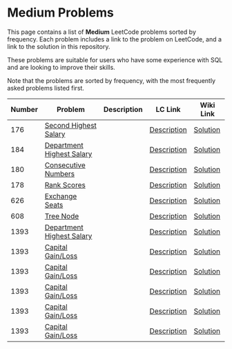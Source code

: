 # Medium Problems

This page contains a list of **Medium** LeetCode problems sorted by frequency. Each problem includes a link to the problem on LeetCode, and a link to the solution in this repository.

These problems are suitable for users who have some experience with SQL and are looking to improve their skills.

Note that the problems are sorted by frequency, with the most frequently asked problems listed first. 

| Number    | Problem | Description | LC Link | Wiki Link |
| -------- | -------- | -------- | -------- | -------- |
| 176 | [Second Highest Salary](../problems/secondHighestSalary.md) |  | [Description](https://leetcode.com/problems/second-highest-salary/) | [Solution](../problems/secondHighestSalary.md) |
| 184 | [Department Highest Salary](../problems/department-highest-salary.md) |  | [Description](https://leetcode.com/problems/department-highest-salary/) | [Solution](../problems/department-highest-salary.md) |
| 180 | [Consecutive Numbers](../problems/consecutive-numbers.md) |  | [Description](https://leetcode.com/problems/consecutive-numbers/) | [Solution](../problems/consecutive-numbers.md) |
| 178 | [Rank Scores](../problems/rank-scores.md) |  | [Description](https://leetcode.com/problems/rank-scores/) | [Solution](../problems/rank-scores.md) |
| 626 | [Exchange Seats](../problems/exchange-seats.md) |  | [Description](https://leetcode.com/problems/exchange-seats/) | [Solution](../problems/exchange-seats.md) |
| 608 | [Tree Node](../problems/tree-node.md) |  | [Description](https://leetcode.com/problems/tree-node/) | [Solution](../problems/tree-node.md) |
| 1393 | [Department Highest Salary](../problems/capital-gainloss.md) |  | [Description](https://leetcode.com/problems/capital-gainloss/) | [Solution](../problems/capital-gainloss.md) |
| 1393 | [Capital Gain/Loss](../problems/capital-gainloss.md) |  | [Description](https://leetcode.com/problems/capital-gainloss/) | [Solution](../problems/capital-gainloss.md) |
| 1393 | [Capital Gain/Loss](../problems/capital-gainloss.md) |  | [Description](https://leetcode.com/problems/capital-gainloss/) | [Solution](../problems/capital-gainloss.md) |
| 1393 | [Capital Gain/Loss](../problems/capital-gainloss.md) |  | [Description](https://leetcode.com/problems/capital-gainloss/) | [Solution](../problems/capital-gainloss.md) |
| 1393 | [Capital Gain/Loss](../problems/capital-gainloss.md) |  | [Description](https://leetcode.com/problems/capital-gainloss/) | [Solution](../problems/capital-gainloss.md) |
| 1393 | [Capital Gain/Loss](../problems/capital-gainloss.md) |  | [Description](https://leetcode.com/problems/capital-gainloss/) | [Solution](../problems/capital-gainloss.md) |